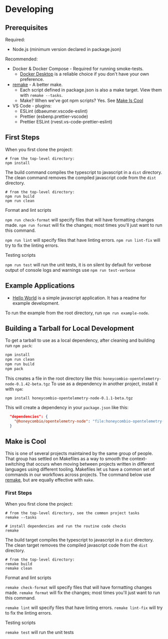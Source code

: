 # Developing

## Prerequisites

Required:

- Node.js (minimum version declared in package.json)

Recommended:

- Docker & Docker Compose - Required for running smoke-tests.
  - [Docker Desktop](https://www.docker.com/products/docker-desktop/) is a reliable choice if you don't have your own preference.
- [remake](https://remake.readthedocs.io/) - A better make.
  - Each script defined in package.json is also a make target.
    View them with `remake --tasks`.
  - Make? When we've got npm scripts? Yes. See [Make Is Cool](#make-is-cool)
- VS Code - plugins:
  - ESLint (dbaeumer.vscode-eslint)
  - Prettier (esbenp.prettier-vscode)
  - Prettier ESLint (rvest.vs-code-prettier-eslint)

## First Steps

When you first clone the project:

```shell
# from the top-level directory:
npm install
```

The build command compiles the typescript to javascript in a `dist` directory.
The clean command removes the compiled javascript code from the `dist` directory.

```shell
# from the top-level directory:
npm run build
npm run clean
```

Format and lint scripts

`npm run check-format` will specify files that will have formatting changes made.
`npm run format` will fix the changes; most times you'll just want to run this command.

`npm run lint` will specify files that have linting errors.
`npm run lint-fix` will try to fix the linting errors.

Testing scripts

`npm run test` will run the unit tests, it is on silent by default for verbose output of console logs and warnings use `npm run test-verbose`

## Example Applications

- [Hello World](./examples/hello-node/) is a simple javascript application. It has a readme for example development.

To run the example from the root directory, run `npm run example-node`.

## Building a Tarball for Local Development

To get a tarball to use as a local dependency, after cleaning and building run `npm pack`:

```sh
npm install
npm run clean
npm run build
npm pack
```

This creates a file in the root directory like this: `honeycombio-opentelemetry-node-0.1.42-beta.tgz`
To use as a dependency in another project, install it with `npm`:

`npm install honeycombio-opentelemetry-node-0.1.1-beta.tgz`

This will create a dependency in your `package.json` like this:

```json
  "dependencies": {
    "@honeycombio/opentelemetry-node": "file:honeycombio-opentelemetry-node-0.1.42-beta.tgz",
  }
```

## Make is Cool

This is one of several projects maintained by the same group of people.
That group has settled on Makefiles as a way to smooth the context-switching that occurs when moving between projects written in different languages using different tooling.
Makefiles let us have a common set of commands in our workflows across projects.
The command below use [remake](https://remake.readthedocs.io/), but are equally effective with `make`.

### First Steps

When you first clone the project:

```shell
# from the top-level directory, see the common project tasks
remake --tasks

# install dependencies and run the routine code checks
remake
```

The build target compiles the typescript to javascript in a `dist` directory.
The clean target removes the compiled javascript code from the `dist` directory.

```shell
# from the top-level directory:
remake build
remake clean
```

Format and lint scripts

`remake check-format` will specify files that will have formatting changes made.
`remake format` will fix the changes; most times you'll just want to run this command.

`remake lint` will specify files that have linting errors.
`remake lint-fix` will try to fix the linting errors.

Testing scripts

`remake test` will run the unit tests
